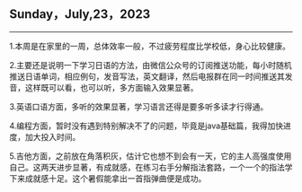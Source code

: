## Sunday，July,23，2023

------

1.本周是在家里的一周，总体效率一般，不过疲劳程度比学校低，身心比较健康。

2.主要还是说明一下学习日语的方法，由微信公众号的订阅推送功能，每小时随机推送日语单词，相应例句，发音写法，英文翻译，然后电报群在同一时间推送其发音，这样既可以看，也可以听，多方面输入效果显著。

3.英语口语方面，多听的效果显著，学习语言还得是要多听多读才行得通。

4.编程方面，暂时没有遇到特别解决不了的问题，毕竟是java基础篇，我得加快进度，加大投入时间。

5.吉他方面，之前放在角落积灰，估计它也想不到会有一天，它的主人高强度使用自己。这两天进步显著，有成就感，在练习右手分解指法套路，一个一个的指法学下来成就感十足。这个暑假能拿出一首指弹曲便是成功。